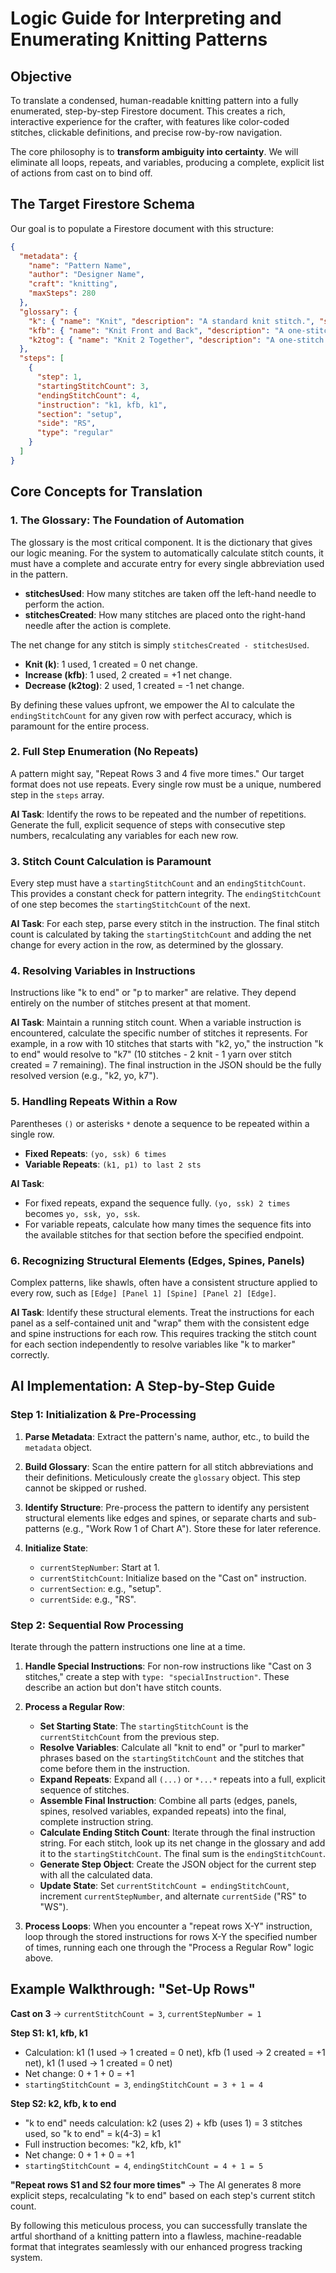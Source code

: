 # Logic Guide for Interpreting and Enumerating Knitting Patterns

## Objective

To translate a condensed, human-readable knitting pattern into a fully enumerated, step-by-step Firestore document. This creates a rich, interactive experience for the crafter, with features like color-coded stitches, clickable definitions, and precise row-by-row navigation.

The core philosophy is to **transform ambiguity into certainty**. We will eliminate all loops, repeats, and variables, producing a complete, explicit list of actions from cast on to bind off.

## The Target Firestore Schema

Our goal is to populate a Firestore document with this structure:

```json
{
  "metadata": {
    "name": "Pattern Name",
    "author": "Designer Name",
    "craft": "knitting", 
    "maxSteps": 280
  },
  "glossary": {
    "k": { "name": "Knit", "description": "A standard knit stitch.", "stitchesUsed": 1, "stitchesCreated": 1 },
    "kfb": { "name": "Knit Front and Back", "description": "A one-stitch increase.", "stitchesUsed": 1, "stitchesCreated": 2 },
    "k2tog": { "name": "Knit 2 Together", "description": "A one-stitch decrease.", "stitchesUsed": 2, "stitchesCreated": 1 }
  },
  "steps": [
    {
      "step": 1,
      "startingStitchCount": 3,
      "endingStitchCount": 4,
      "instruction": "k1, kfb, k1",
      "section": "setup",
      "side": "RS",
      "type": "regular"
    }
  ]
}
```

## Core Concepts for Translation

### 1. The Glossary: The Foundation of Automation

The glossary is the most critical component. It is the dictionary that gives our logic meaning. For the system to automatically calculate stitch counts, it must have a complete and accurate entry for every single abbreviation used in the pattern.

- **stitchesUsed**: How many stitches are taken off the left-hand needle to perform the action.
- **stitchesCreated**: How many stitches are placed onto the right-hand needle after the action is complete.

The net change for any stitch is simply `stitchesCreated - stitchesUsed`.

- **Knit (k)**: 1 used, 1 created = 0 net change.
- **Increase (kfb)**: 1 used, 2 created = +1 net change.  
- **Decrease (k2tog)**: 2 used, 1 created = -1 net change.

By defining these values upfront, we empower the AI to calculate the `endingStitchCount` for any given row with perfect accuracy, which is paramount for the entire process.

### 2. Full Step Enumeration (No Repeats)

A pattern might say, "Repeat Rows 3 and 4 five more times." Our target format does not use repeats. Every single row must be a unique, numbered step in the `steps` array.

**AI Task**: Identify the rows to be repeated and the number of repetitions. Generate the full, explicit sequence of steps with consecutive step numbers, recalculating any variables for each new row.

### 3. Stitch Count Calculation is Paramount

Every step must have a `startingStitchCount` and an `endingStitchCount`. This provides a constant check for pattern integrity. The `endingStitchCount` of one step becomes the `startingStitchCount` of the next.

**AI Task**: For each step, parse every stitch in the instruction. The final stitch count is calculated by taking the `startingStitchCount` and adding the net change for every action in the row, as determined by the glossary.

### 4. Resolving Variables in Instructions

Instructions like "k to end" or "p to marker" are relative. They depend entirely on the number of stitches present at that moment.

**AI Task**: Maintain a running stitch count. When a variable instruction is encountered, calculate the specific number of stitches it represents. For example, in a row with 10 stitches that starts with "k2, yo," the instruction "k to end" would resolve to "k7" (10 stitches - 2 knit - 1 yarn over stitch created = 7 remaining). The final instruction in the JSON should be the fully resolved version (e.g., "k2, yo, k7").

### 5. Handling Repeats Within a Row

Parentheses `()` or asterisks `*` denote a sequence to be repeated within a single row.

- **Fixed Repeats**: `(yo, ssk) 6 times`
- **Variable Repeats**: `(k1, p1) to last 2 sts`

**AI Task**:
- For fixed repeats, expand the sequence fully. `(yo, ssk) 2 times` becomes `yo, ssk, yo, ssk`.
- For variable repeats, calculate how many times the sequence fits into the available stitches for that section before the specified endpoint.

### 6. Recognizing Structural Elements (Edges, Spines, Panels)

Complex patterns, like shawls, often have a consistent structure applied to every row, such as `[Edge] [Panel 1] [Spine] [Panel 2] [Edge]`.

**AI Task**: Identify these structural elements. Treat the instructions for each panel as a self-contained unit and "wrap" them with the consistent edge and spine instructions for each row. This requires tracking the stitch count for each section independently to resolve variables like "k to marker" correctly.

## AI Implementation: A Step-by-Step Guide

### Step 1: Initialization & Pre-Processing

1. **Parse Metadata**: Extract the pattern's name, author, etc., to build the `metadata` object.

2. **Build Glossary**: Scan the entire pattern for all stitch abbreviations and their definitions. Meticulously create the `glossary` object. This step cannot be skipped or rushed.

3. **Identify Structure**: Pre-process the pattern to identify any persistent structural elements like edges and spines, or separate charts and sub-patterns (e.g., "Work Row 1 of Chart A"). Store these for later reference.

4. **Initialize State**:
   - `currentStepNumber`: Start at 1.
   - `currentStitchCount`: Initialize based on the "Cast on" instruction.
   - `currentSection`: e.g., "setup".
   - `currentSide`: e.g., "RS".

### Step 2: Sequential Row Processing

Iterate through the pattern instructions one line at a time.

1. **Handle Special Instructions**: For non-row instructions like "Cast on 3 stitches," create a step with `type: "specialInstruction"`. These describe an action but don't have stitch counts.

2. **Process a Regular Row**:
   - **Set Starting State**: The `startingStitchCount` is the `currentStitchCount` from the previous step.
   - **Resolve Variables**: Calculate all "knit to end" or "purl to marker" phrases based on the `startingStitchCount` and the stitches that come before them in the instruction.
   - **Expand Repeats**: Expand all `(...)` or `*...*` repeats into a full, explicit sequence of stitches.
   - **Assemble Final Instruction**: Combine all parts (edges, panels, spines, resolved variables, expanded repeats) into the final, complete instruction string.
   - **Calculate Ending Stitch Count**: Iterate through the final instruction string. For each stitch, look up its net change in the glossary and add it to the `startingStitchCount`. The final sum is the `endingStitchCount`.
   - **Generate Step Object**: Create the JSON object for the current step with all the calculated data.
   - **Update State**: Set `currentStitchCount = endingStitchCount`, increment `currentStepNumber`, and alternate `currentSide` ("RS" to "WS").

3. **Process Loops**: When you encounter a "repeat rows X-Y" instruction, loop through the stored instructions for rows X-Y the specified number of times, running each one through the "Process a Regular Row" logic above.

## Example Walkthrough: "Set-Up Rows" 

**Cast on 3** → `currentStitchCount = 3`, `currentStepNumber = 1`

**Step S1: k1, kfb, k1**
- Calculation: k1 (1 used → 1 created = 0 net), kfb (1 used → 2 created = +1 net), k1 (1 used → 1 created = 0 net)
- Net change: 0 + 1 + 0 = +1
- `startingStitchCount = 3`, `endingStitchCount = 3 + 1 = 4`

**Step S2: k2, kfb, k to end**
- "k to end" needs calculation: k2 (uses 2) + kfb (uses 1) = 3 stitches used, so "k to end" = k(4-3) = k1
- Full instruction becomes: "k2, kfb, k1"
- Net change: 0 + 1 + 0 = +1
- `startingStitchCount = 4`, `endingStitchCount = 4 + 1 = 5`

**"Repeat rows S1 and S2 four more times"** → The AI generates 8 more explicit steps, recalculating "k to end" based on each step's current stitch count.

By following this meticulous process, you can successfully translate the artful shorthand of a knitting pattern into a flawless, machine-readable format that integrates seamlessly with our enhanced progress tracking system.